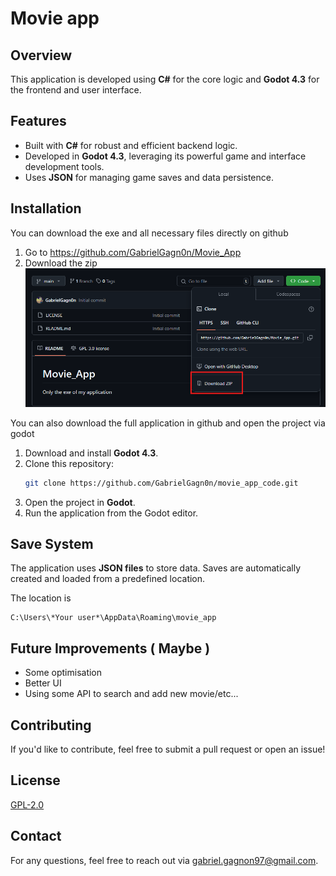# Movie app

## Overview

This application is developed using **C#** for the core logic and **Godot 4.3** for the frontend and user interface.&#x20;

## Features

- Built with **C#** for robust and efficient backend logic.
- Developed in **Godot 4.3**, leveraging its powerful game and interface development tools.
- Uses **JSON** for managing game saves and data persistence.



## Installation
You can download the exe and all necessary files directly on github
1. Go to 
   https://github.com/GabrielGagn0n/Movie_App
2. Download the zip
![download instructions](ressource/instructions.png)

You can also download the full application in github and open the project via godot

1. Download and install **Godot 4.3**.
2. Clone this repository:
   ```sh
   git clone https://github.com/GabrielGagn0n/movie_app_code.git
   ```
3. Open the project in **Godot**.
4. Run the application from the Godot editor.


## Save System

The application uses **JSON files** to store data. Saves are automatically created and loaded from a predefined location.

The location is&#x20;

```
C:\Users\*Your user*\AppData\Roaming\movie_app
```

## Future Improvements ( Maybe )

- Some optimisation
- Better UI
- Using some API to search and add new movie/etc...

## Contributing

If you'd like to contribute, feel free to submit a pull request or open an issue!

## License

[GPL-2.0](LICENSE)

## Contact

For any questions, feel free to reach out via gabriel.gagnon97@gmail.com.

